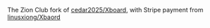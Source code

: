 The Zion Club fork of [cedar2025/Xboard](https://github.com/cedar2025/Xboard), with Stripe payment from [linusxiong/Xbaord](https://github.com/linusxiong/Xboard)
